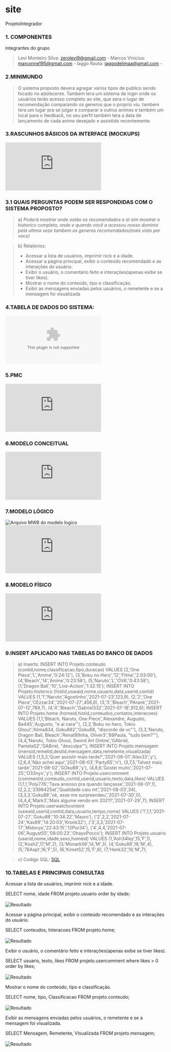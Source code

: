 # site
ProjetoIntegrador

### 1. COMPONENTES<br>
Integrantes do grupo
>Levi Monteiro Silva: zerolevi9@gmail.com  -
>Marcos Vinicius: marconne195@gmail.com  -
>Iaggo Rauta: iaggodelimaa@gmail.com -


### 2.MINIMUNDO<br>
>O sistema proposto devera agregar vários tipos de publico sendo focado no adolecente. 
Tambem tera um sistema de login onde os usuários terão acesso completo ao site, 
que sera o lugar de recomendação comparando os generos que o proprio viu.
tambem tera um lugar pra se julgar e comparar a outros animes e também um local para
o feedback, no seu perfil também tera a data de lançamento de cada anime desejado 
e assistido recentemente.



### 3.RASCUNHOS BÁSICOS DA INTERFACE (MOCKUPS)<br>
![Arquivo PDF do Balsamiq](https://github.com/zerolevi9/site/blob/0394349fa49861f897039467584a532c5d78fb56/Balsamiq.pdf)



### 3.1 QUAIS PERGUNTAS PODEM SER RESPONDIDAS COM O SISTEMA PROPOSTO?<br>


>a)
*Poderá mostrar onde estão os recomendados e ai sim mostrar o historico completo,
onde e quando você a acessou nosso dominio pela ultima veze tambem os 
generos recomendados(mais visto por voce)*

>b)  Relatorios: <ul><li>Acessar a lista de usuários, imprimir nick e a idade.</li><li>Acessar a página principal, exibir o conteúdo recomendado e as interações do usuário.</li><li>Exibir o usuário, o comentário feito e interações(apenas exibe se tiver likes). </li><li>Mostrar o nome do conteúdo, tipo e classificação.</li><li>Exibir as mensagens enviadas pelos usuários, o remetente e se a mensagem foi visualizada</li></ul>

### 4.TABELA DE DADOS DO SISTEMA:<br>
![Arquivo xlsx tabela pedida](https://github.com/zerolevi9/site/blob/6b0c45c0b80c3e2d7052334239bbd0e8469c0ff6/tabelaPI.xlsx)



 ### 5.PMC<br>

![Arquivo PDF do PMC](https://github.com/zerolevi9/site/blob/b5ffdef523d0e70f660d2ce94b6d893d07128cba/Pmc%20(1).pdf)



### 6.MODELO CONCEITUAL<br>
![Arquivo PDF do modelo conceitual](https://github.com/zerolevi9/site/blob/d2edf20ce91f44ab687258b1a823aaf4ee5e6b8c/modeloConceitual.pdf)



### 7.MODELO LÓGICO<br>
![Arquivo MWB do modelo logico](https://github.com/zerolevi9/site/blob/f451c1e27c9fec63768ffe78d5f263387abc6ec9/Modelo%20Logico.mwb)
![Arquivo PDF do modelo logico](https://github.com/zerolevi9/site/blob/adbd3a296b66d0ced82da4b0faa539f3891a0d2d/ModeloLogico.pdf)



### 8.MODELO FÍSICO<br>
![Arquivo SQL do modelo  fisico](https://github.com/zerolevi9/site/blob/2ebc1333680d2b4e28e81c58bd5c573c7adca122/Projeto%20Integrador%20-%20Codigo%20POSTGRES.sql)



### 9.INSERT APLICADO NAS TABELAS DO BANCO DE DADOS<br>
> a) Inserts:
INSERT INTO Projeto.conteudo (contid,nome,classificacao,tipo,duracao) VALUES
	 (2,'One Piece','L','Anime','0:24:12'),
	 (3,'Boku no Hero','12','FIlme','2:03:00'),
	 (4,'Bleach','14','Anime','0:23:58'),
	 (5,'Naruto','L','OVA','0:43:58'),
	 (1,'Dragon Ball','10','Live-Action','1:32:15');
INSERT INTO Projeto.historico (histid,uswaid,nome,usuario,data,userid,contid) VALUES
	 (1,'1','Naruto','Agostinho','2021-07-23',123,9),
	 (2,'2','One Piece','CEzzar34','2021-07-27',456,8),
	 (3,'3','Bleach','PArank','2021-07-12',789,7),
	 (4,'4','Bleach','Gabriel332','2021-07-18',912,6);
INSERT INTO Projeto.home (homeid,histid,conteudos,contatos,interacoes) VALUES
	 (1,1,'Bleach, Naruto, One Piece','Alexandre, Augusto, Be445','Augusto, "e ai cara"'),
	 (2,2,'Boku no hero, Tokio Ghoul','Alima834, Goku882','Goku88, "discordo de vc"'),
	 (3,3,'Naruto, Dragon Ball, Bleach','Renat99nha, Oliver3','88Paula, "tudo bem?"'),
	 (4,4,'Naruto, Tokio Ghoul, Sword Art Online','GAbriel, PamelaS2','GABriel, "desculpa"');
INSERT INTO Projeto.mensagem (mensid,remetid,destid,mensagem,data,remetente,visualizada) VALUES
	 (1,5,3,'Quer assistir mais tarde?','2021-08-01','Alex33','y'),
	 (2,6,4,'Não achei aqui','2021-08-03','Party65','n'),
	 (3,7,5,'Talvez mais tarde','2021-08-02','GOku88','y'),
	 (4,8,6,'Gostei muito','2021-07-25','O33nyx','y');
INSERT INTO Projeto.usercomment (commentid,conteudo_contid,userid,usuario,texto,data,likes) VALUES
	 (1,1,1,'Poly776','Tava ansioso pra quando lançasse','2021-08-01',1),
	 (2,2,2,'239842Sat','Qualidade caiu mt','2021-08-03',34),
	 (3,3,3,'Goku88','ok, esse me surpreendeu','2021-07-30',0),
	 (4,4,4,'Mark3','Mais algume vendo em 2021?','2021-07-29',7);
INSERT INTO Projeto.userwatchcontent (uswaid,userid,contid,data,usuario,tempo,nome) VALUES
	 ('1',1,1,'2021-07-27','Goku88','10:34:22','Mauro'),
	 ('2',2,2,'2021-07-24','Kas99','14:20:03','Kronk32'),
	 ('3',3,3,'2021-07-17','Midorya','22:43:15','12Por34'),
	 ('4',4,4,'2021-07-06','August55','08:00:23','OhayoPocco');
INSERT INTO Projeto.usuario (userid,nome,idade,sexo,homeid) VALUES
	 (1,'Ash34ley',15,'F',1),
	 (2,'Kosh2',17,'M',2),
	 (3,'Monark56',14,'M',3),
	 (4,'Goku88',18,'M',4),
	 (5,'76Aspt',16,'F',5),
	 (6,'KimetS2',15,'F',6),
	 (7,'Henk32',19,'M',7);

> c) Codigo SQL:
[SQL](https://github.com/zerolevi9/site/blob/main/Documento%20sem%20t%C3%ADtulo/images/Projeto%20Integrador%20-%20Codigo%20POSTGRES.sql)


### 10.TABELAS E PRINCIPAIS CONSULTAS<br>
Acessar a lista de usuários, imprimir nick e a idade.

SELECT nome, idade FROM projeto.usuario
order by idade;
<br><br>![Resultado](https://github.com/zerolevi9/site/blob/main/Documento%20sem%20t%C3%ADtulo/images/image5.png)

Acessar a página principal, exibir o conteúdo recomendado e as interações do usuário.

SELECT conteudos, Interacoes FROM projeto.home;
<br><br>![Resultado](https://github.com/zerolevi9/site/blob/main/Documento%20sem%20t%C3%ADtulo/images/image4.png)

Exibir o usuário, o comentário feito e interações(apenas exibe se tiver likes). 

SELECT usuario, texto, likes FROM projeto.usercomment where likes > 0
order by likes;
<br><br>![Resultado](https://github.com/zerolevi9/site/blob/main/Documento%20sem%20t%C3%ADtulo/images/image3.png)

Mostrar o nome do conteúdo, tipo e classificação.

SELECT nome, tipo, Classificacao FROM projeto.conteudo;
<br><br>![Resultado](https://github.com/zerolevi9/site/blob/main/Documento%20sem%20t%C3%ADtulo/images/image2.png)

Exibir as mensagens enviadas pelos usuários, o remetente e se a mensagem foi visualizada.

SELECT Mensagem, Remetente, VIsualizada FROM projeto.mensagem;
<br><br>![Resultado](https://github.com/zerolevi9/site/blob/main/Documento%20sem%20t%C3%ADtulo/images/image1.png)
